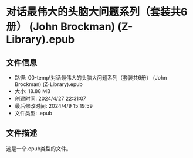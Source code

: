 ﻿# 对话最伟大的头脑大问题系列（套装共6册） (John Brockman) (Z-Library).epub

## 文件信息
- 路径: 00-temp\对话最伟大的头脑大问题系列（套装共6册） (John Brockman) (Z-Library).epub
- 大小: 18.88 MB
- 创建时间: 2024/4/27 22:31:07
- 最后修改时间: 2024/4/9 15:19:59
- 文件类型: .epub

## 文件描述
这是一个.epub类型的文件。

